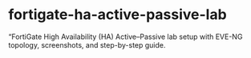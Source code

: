 # fortigate-ha-active-passive-lab
“FortiGate High Availability (HA) Active–Passive lab setup with EVE-NG topology, screenshots, and step-by-step guide.
